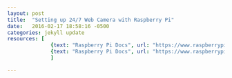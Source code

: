 ```yaml
---
layout: post
title:  "Setting up 24/7 Web Camera with Raspberry Pi"
date:   2016-02-17 18:58:16 -0500
categories: jekyll update
resources: [  
              {text: "Raspberry Pi Docs", url: "https://www.raspberrypi.org/documentation/usage/webcams/"},
              {text: "Raspberry Pi Docs", url: "https://www.raspberrypi.org/documentation/usage/webcams/"}  
              ]

---
```

